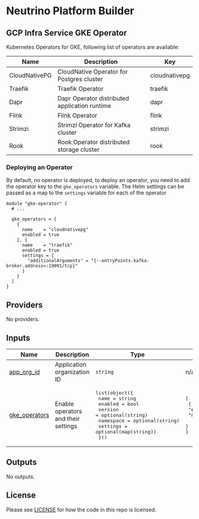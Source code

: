 # Neutrino Platform Builder

## GCP Infra Service GKE Operator

Kubernetes Operators for GKE, following list of operators are available:

| Name          | Description                                   | Key           |
|---------------|-----------------------------------------------|---------------|
| CloudNativePG | CloudNative Operator for Postgres cluster     | cloudnativepg |
| Traefik       | Traefik Operator                              | traefik       |
| Dapr          | Dapr Operator distributed application runtime | dapr          |
| Flink         | Flink Operator                                | flink         |
| Strimzi       | Strimzi Operator for Kafka cluster            | strimzi       |
| Rook          | Rook Operator distributed storage cluster     | rook          |

### Deploying an Operator

By default, no operator is deployed, to deploy an operator, you need to add the operator key to the `gke_operators` variable.
The Helm settings can be passed as a map to the `settings` variable for each of the operator

```hcl
module "gke-operator" {
  # ...

  gke_operators = [
    {
      name    = "cloudnativepg"
      enabled = true
    }, {
      name    = "traefik"
      enabled = true
      settings = {
        "additionalArguments" = "{--entryPoints.kafka-broker.address=:19091/tcp}"
      }
    }
  ]
}
```
<!-- BEGINNING OF PRE-COMMIT-TERRAFORM DOCS HOOK -->
## Providers

No providers.

## Inputs

| Name | Description | Type | Default | Required |
|------|-------------|------|---------|:--------:|
| <a name="input_app_org_id"></a> [app\_org\_id](#input\_app\_org\_id) | Application organization ID | `string` | n/a | yes |
| <a name="input_gke_operators"></a> [gke\_operators](#input\_gke\_operators) | Enable operators and their settings | <pre>list(object({<br>    name      = string<br>    enabled   = bool<br>    version   = optional(string)<br>    namespace = optional(string)<br>    settings  = optional(map(string))<br>  }))</pre> | <pre>[<br>  {<br>    "enabled": true,<br>    "name": "traefik"<br>  }<br>]</pre> | no |

## Outputs

No outputs.
<!-- END OF PRE-COMMIT-TERRAFORM DOCS HOOK -->

## License

Please see [LICENSE](https://github.com/neutrino-io/terraform-google-foundation/blob/master/LICENSE) for how the code in
this repo is licensed.